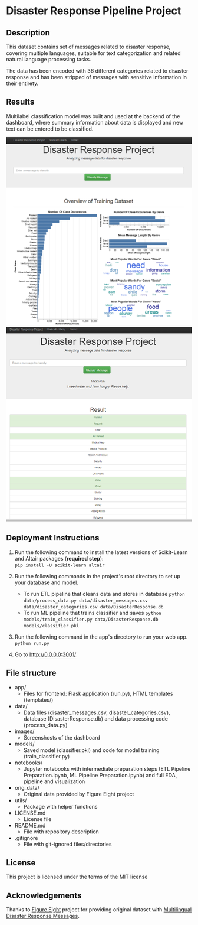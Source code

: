 # Disaster Response Pipeline Project
## Description
This dataset contains set of messages related to disaster response, covering multiple languages, suitable for text categorization and related natural language processing tasks.

The data has been encoded with 36 different categories related to disaster response and has been stripped of messages with sensitive information in their entirety.

## Results  
Multilabel classification model was built and used at the backend of the dashboard, where summary information about data is displayed and new text can be entered to be classified.  

![Index Page](images/index_page.png?raw=true "Index Page")
![Go Page](images/go_page.PNG?raw=true "Go Page")

## Deployment Instructions
1. Run the following command to install the latest versions of Scikit-Learn and Altair packages (**required step**):  
    `pip install -U scikit-learn altair`  
    
2. Run the following commands in the project's root directory to set up your database and model.

    - To run ETL pipeline that cleans data and stores in database
        `python data/process_data.py data/disaster_messages.csv data/disaster_categories.csv data/DisasterResponse.db`
    - To run ML pipeline that trains classifier and saves
        `python models/train_classifier.py data/DisasterResponse.db models/classifier.pkl`

3. Run the following command in the app's directory to run your web app.
    `python run.py`

4. Go to http://0.0.0.0:3001/

## File structure
- app/
    - Files for frontend: Flask application (run.py), HTML templates (templates/)
- data/
    - Data files (disaster_messages.csv, disaster_categories.csv), database (DisasterResponse.db) and data processing code (process_data.py)
- images/
    - Screenshosts of the dashboard
- models/
    - Saved model (classifier.pkl) and code for model training (train_classifier.py)
- notebooks/
    - Jupyter notebooks with intermediate preparation steps (ETL Pipeline Preparation.ipynb, ML Pipeline Preparation.ipynb) and full EDA, pipeline and visualization
- orig_data/
    - Original data provided by Figure Eight project
- utils/
    - Package with helper functions 
- LICENSE.md
    - License file
- README.md
    - File with repository description
- .gitignore
    - File with git-ignored files/directories 

## License
This project is licensed under the terms of the MIT license

## Acknowledgements
Thanks to [Figure Eight](https://www.figure-eight.com) project for providing original dataset with [Multilingual Disaster Response Messages](https://www.figure-eight.com/dataset/combined-disaster-response-data).
